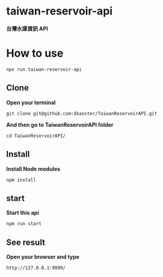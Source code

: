 # taiwan-reservoir-api

**台灣水庫資訊 API**

# How to use

`npx run taiwan-reservoir-api`

## Clone

**Open your terminal**

`git clone git@github.com:dkaoster/TaiwanReservoirAPI.git`

**And then go to TaiwanReservoirAPI folder**

`cd TaiwanReservoirAPI/`

## Install

**Install Node modules**

`npm install`

## start

**Start this api**

`npm run start`

## See result

**Open your browser and type**

`http://127.0.0.1:9090/`
